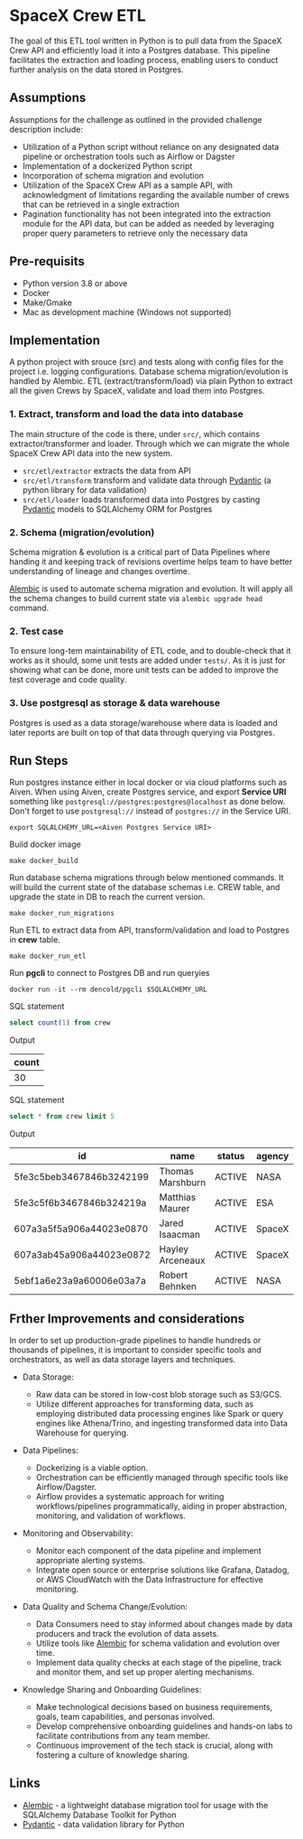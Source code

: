 # SpaceX Crew ETL

The goal of this ETL tool written in Python is to pull data from the SpaceX Crew API and efficiently load it into a Postgres database. This pipeline facilitates the extraction and loading process, enabling users to conduct further analysis on the data stored in Postgres.



## Assumptions
Assumptions for the challenge as outlined in the provided challenge description include:
- Utilization of a Python script without reliance on any designated data pipeline or orchestration tools such as Airflow or Dagster
- Implementation of a dockerized Python script
- Incorporation of schema migration and evolution
- Utilization of the SpaceX Crew API as a sample API, with acknowledgment of limitations regarding the available number of crews that can be retrieved in a single extraction
- Pagination functionality has not been integrated into the extraction module for the API data, but can be added as needed by leveraging proper query parameters to retrieve only the necessary data

## Pre-requisits
- Python version 3.8 or above
- Docker
- Make/Gmake
- Mac as development machine (Windows not supported)


## Implementation
A python project with srouce (src) and tests along with config files for the project i.e. logging configurations. Database schema migration/evolution is handled by Alembic. ETL (extract/transform/load) via plain Python to extract all the given Crews by SpaceX, validate and load them into Postgres.

### 1. Extract, transform and load the data into database

The main structure of the code is there, under `src/`, which contains extractor/transformer and loader.
Through which we can migrate the whole SpaceX Crew API data into the new system.

- `src/etl/extractor` extracts the data from API
- `src/etl/transform` transform and validate data through [Pydantic](https://docs.pydantic.dev/latest/) (a python library for data validation)
- `src/etl/loader` loads transformed data into Postgres by casting [Pydantic](https://docs.pydantic.dev/latest/) models to SQLAlchemy ORM for Postgres

### 2. Schema (migration/evolution)
Schema migration & evolution is a critical part of Data Pipelines where handing it and keeping track of revisions overtime helps team to have better understanding of lineage and changes overtime.

[Alembic](https://alembic.sqlalchemy.org/en/latest/) is used to automate schema migration and evolution. It will apply all the schema changes to build current state via `alembic upgrade head` command.

### 2. Test case

To ensure long-tem maintainability of ETL code, and to double-check that it works as it should, some unit tests are added under `tests/`. As it is just for showing what can be done, more unit tests can be added to improve the test coverage and code quality.

### 3. Use postgresql as storage & data warehouse

Postgres is used as a data storage/warehouse where data is loaded and later reports are built on top of that data through querying via Postgres.



## Run Steps

Run postgres instance either in local docker or via cloud platforms such as Aiven.
When using Aiven, create Postgres service, and export **Service URI** something like `postgresql://postgres:postgres@localhost` as done below. Don't forget to use `postgresql://` instead of `postgres://` in the Service URI.

```shell
export SQLALCHEMY_URL=<Aiven Postgres Service URI>
```

Build docker image
```shell
make docker_build
```

Run database schema migrations through below mentioned commands. It will build the current state of the database schemas i.e. CREW table, and upgrade the state in DB to reach the current version.
```shell
make docker_run_migrations
```

Run ETL to extract data from API, transform/validation and load to Postgres in **crew** table.
```shell
make docker_run_etl
```

Run **pgcli** to connect to Postgres DB and run queryies
```shell
docker run -it --rm dencold/pgcli $SQLALCHEMY_URL
```

SQL statement
```sql
select count(1) from crew
```
Output

| count   |
|---------|
| 30      |


SQL statement
```sql
select * from crew limit 5
```
Output

| id  | name | status | agency | wikipedia | launches |
| --- | ---  | ---    | ---    | ---       | ---      |
| 5fe3c5beb3467846b3242199 | Thomas Marshburn | ACTIVE   | NASA     | https://en.wikipedia.org/wiki/Thomas_Marshburn  | ['5fe3b15eb3467846b324216d'] |
| 5fe3c5f6b3467846b324219a | Matthias Maurer  | ACTIVE   | ESA      | https://en.wikipedia.org/wiki/Matthias_Maurer   | ['5fe3b15eb3467846b324216d'] |
| 607a3a5f5a906a44023e0870 | Jared Isaacman   | ACTIVE   | SpaceX   | https://en.wikipedia.org/wiki/Jared_Isaacman    | ['607a37565a906a44023e0866'] |
| 607a3ab45a906a44023e0872 | Hayley Arceneaux | ACTIVE   | SpaceX   | https://en.wikipedia.org/wiki/Hayley_Arceneaux  | ['607a37565a906a44023e0866'] |
| 5ebf1a6e23a9a60006e03a7a | Robert Behnken   | ACTIVE   | NASA     | https://en.wikipedia.org/wiki/Robert_L._Behnken | ['5eb87d46ffd86e000604b388'] |



## Frther Improvements and considerations
In order to set up production-grade pipelines to handle hundreds or thousands of pipelines, it is important to consider specific tools and orchestrators, as well as data storage layers and techniques.

- Data Storage:
  - Raw data can be stored in low-cost blob storage such as S3/GCS.
  - Utilize different approaches for transforming data, such as employing distributed data processing engines like Spark or query engines like Athena/Trino, and ingesting transformed data into Data Warehouse for querying.

- Data Pipelines:
  - Dockerizing is a viable option.
  - Orchestration can be efficiently managed through specific tools like Airflow/Dagster.
  - Airflow provides a systematic approach for writing workflows/pipelines programmatically, aiding in proper abstraction, monitoring, and validation of workflows.

- Monitoring and Observability:
  - Monitor each component of the data pipeline and implement appropriate alerting systems.
  - Integrate open source or enterprise solutions like Grafana, Datadog, or AWS CloudWatch with the Data Infrastructure for effective monitoring.

- Data Quality and Schema Change/Evolution:
  - Data Consumers need to stay informed about changes made by data producers and track the evolution of data assets.
  - Utilize tools like [Alembic](https://alembic.sqlalchemy.org/en/latest/) for schema validation and evolution over time.
  - Implement data quality checks at each stage of the pipeline, track and monitor them, and set up proper alerting mechanisms.

- Knowledge Sharing and Onboarding Guidelines:
  - Make technological decisions based on business requirements, goals, team capabilities, and personas involved.
  - Develop comprehensive onboarding guidelines and hands-on labs to facilitate contributions from any team member.
  - Continuous improvement of the tech stack is crucial, along with fostering a culture of knowledge sharing.


## Links
- [Alembic](https://alembic.sqlalchemy.org/en/latest/) - a lightweight database migration tool for usage with the SQLAlchemy Database Toolkit for Python
- [Pydantic](https://docs.pydantic.dev/latest/) - data validation library for Python
